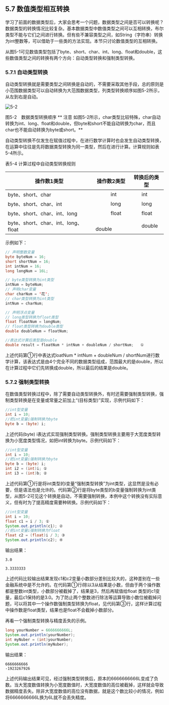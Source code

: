 ## 5.7 数值类型相互转换

学习了前面的数据类型后，大家会思考一个问题，数据类型之间是否可以转换呢？数据类型的转换情况比较复杂。基本数据类型中数值类型之间可以互相转换，布尔类型不能与它们之间进行转换。但有些不兼容类型之间，如String（字符串）转换为int整数等，可以借助于一些类的方法实现。本节只讨论数值类型的互相转换。

从图5-1可见数值类型包括了byte、short、char、int、long、float和double，这些数值类型之间的转换有两个方向：自动类型转换和强制类型转换。

### 5.7.1 自动类型转换

自动类型转换就是需要类型之间转换是自动的，不需要采取其他手段，总的原则是小范围数据类型可以自动转换为大范围数据类型，列类型转换顺序如图5-2所示，从左到右是自动。

![5-2](..../assets/5-2.jpg)

图5-2　数据类型转换顺序
**
注意 如图5-2所示，char类型比较特殊，char自动转换为int、long、float和double，但byte和short不能自动转换为char，而且char也不能自动转换为byte或short。**

自动类型转换不仅发生在赋值过程中，在进行数学计算时也会发生自动类型转换，在运算中往往是先将数据类型转换为同一类型，然后在进行计算。计算规则如表5-4所示。

表5-4 计算过程中自动类型转换规则

| **操作数1类型** | **操作数2类型** | **转换后的类型** |
| --- | --- | --- |
| byte、short、char | 　　　int | 　　int |
| byte、short、char、int | 　　　long | 　　long |
| byte、short、char、int、long | 　　　float | 　　float |
| byte、short、char、int、long、float | 　　　double | 　　double |

示例如下：

```java
// 声明整数变量
byte byteNum = 16;
short shortNum = 16;
int intNum = 16;
long longNum = 16L;

// byte类型转换为int类型
intNum = byteNum;
// 声明char变量
char charNum = '花';
// char类型转换为int类型
intNum = charNum;

// 声明浮点变量
// long类型转换为float类型
float floatNum = longNum;
// float类型转换为double类型
double doubleNum = floatNum;

//表达式计算后类型是double
double result = floatNum * intNum + doubleNum / shortNum;	①

```
上述代码第①行中表达式loatNum * intNum + doubleNum / shortNum进行数学计算，该表达式是由4个完全不同的数据类型组成，范围最大的是double，所以在计算过程中它们先转换成double，所以最后的结果是double。

### 5.7.2 强制类型转换

在数值类型转换过程中，除了需要自动类型转换外，有时还需要强制类型转换，强制类型转换是在变量或常量之前加上“(目标类型)”实现，示例代码如下：

```java
//int型变量
int i = 10;
//把int变量i强制转换为byte
byte b = (byte) i;

```
上述代码(byte) i表达式实现强制类型转换。强制类型转换主要用于大宽度类型转换为小宽度类型情况，如把int转换为byte。示例代码如下：

```java
//int型变量
int i = 10;
//把int变量i强制转换为byte
byte b = (byte) i;
int i2 = (int)i; ①
int i3 = (int)b; ②

```

上述代码第①行是将int类型的i变量“强制类型转换”为int类型，这显然是没有必要，但是语法也是允许的。代码第②行是将byte类型的b变量强制转换为int类型，从图5-2可见这个转换是自动，不需要强制转换，本例中这个转换没有实际意义，但有时为了提高精度需要种转换。示例代码如下：


```java
//int型变量
int i = 10;
float c1 = i / 3; ①
System.out.println(c1); ②
//把int变量i强制转换为float
float c2 = (float)i / 3; ③
System.out.println(c2); ④
```

输出结果：

    3.0
    
    3.3333333
    
上述代码比较输出结果发现c1和c2变量小数部分差别比较大的，这种差别在一些金融系统中是不允许的。在代码第①行i除以3从结果是小数，但由于两个操作数都是整数int类型，小数部分被截掉了，结果是3，然后再赋值给float 类型的c1变量，最后c1保持的是3.0。为了防止两个整数进行除法等运算导致小数位被截掉问题，可以将其中一个操作数强制类型转换为float，见代码第③行，这样计算过程中操作数是float类型，结果也是float不会截掉小数部分。

再看一个强制类型转换与精度丢失的示例。


```java
long yourNumber = 6666666666L;
System.out.println(yourNumber);
int myNuber = (int)yourNumber;
System.out.println(myNuber);

```

输出结果：

    6666666666
    -1923267926
    
上述代码输出结果可见，经过强制类型转换后，原本的6666666666L变成了负数。当大宽度数值转换为小宽度数值时，大宽度数值的高位被截掉，这样就会导致数据精度丢失。除非大宽度数值的高位没有数据，就是这个数比较小的情况，例如将6666666666L换为6L就不会丢失精度。